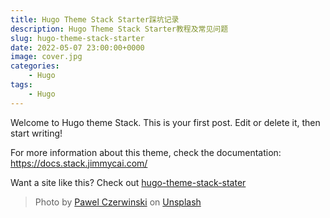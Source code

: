 ```yaml
---
title: Hugo Theme Stack Starter踩坑记录
description: Hugo Theme Stack Starter教程及常见问题
slug: hugo-theme-stack-starter
date: 2022-05-07 23:00:00+0000
image: cover.jpg
categories:
    - Hugo
tags:
    - Hugo
---
```


Welcome to Hugo theme Stack. This is your first post. Edit or delete it, then start writing!

For more information about this theme, check the documentation: https://docs.stack.jimmycai.com/

Want a site like this? Check out [hugo-theme-stack-stater](https://github.com/CaiJimmy/hugo-theme-stack-starter)

> Photo by [Pawel Czerwinski](https://unsplash.com/@pawel_czerwinski) on [Unsplash](https://unsplash.com/)